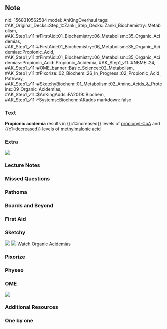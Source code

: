## Note
nid: 1568310562584
model: AnKingOverhaul
tags: #AK_Original_Decks::Step_1::Zanki_Step_Decks::Zanki_Biochemistry::Metabolism, #AK_Step1_v11::#FirstAid::01_Biochemistry::06_Metabolism::35_Organic_Acidemias, #AK_Step1_v11::#FirstAid::01_Biochemistry::06_Metabolism::35_Organic_Acidemias::Propionic_Acid, #AK_Step1_v11::#FirstAid::01_Biochemistry::06_Metabolism::35_Organic_Acidemias::Propionic_Acid::Propionic_Acidemia, #AK_Step1_v11::#NBME::24, #AK_Step1_v11::#OME_banner::Basic_Science::02_Metabolism, #AK_Step1_v11::#Pixorize::02_Biochem::26_In_Progress::02_Propionic_Acid_Pathway, #AK_Step1_v11::#SketchyBiochem::01_Metabolism::02_Amino_Acids_&_Proteins::09_Organic_Acidemias, #AK_Step1_v11::$AnKingAdds::FA2019::Biochem, #AK_Step1_v11::^Systems::Biochem::AKadds
markdown: false

### Text
<b>Propionic acidemia</b> results in {{c1::increased}} levels of
<u>propionyl-CoA</u> and {{c1::decreased}} levels of
<u>methylmalonic acid</u>

### Extra
<img src="paste-617367189062176.jpg">

### Lecture Notes


### Missed Questions


### Pathoma


### Boards and Beyond


### First Aid


### Sketchy
<img src="Screen%20Shot%202021-01-07%20at%2015.19.53.jpg">
<img src="Screen%20Shot%202021-01-07%20at%2015.20.08.jpg"> <a href=
"https://dashboard.sketchy.com/study/medical/courses/medical-biochemistry/units/medical-biochemistry-metabolism/videos/medical-biochemistry-metabolism-amino-acids-and-proteins-organic-acidemias?utm_source=anki&utm_medium=partnership&utm_campaign=february_update&utm_content=medical">
Watch Organic Acidemias</a>

### Pixorize


### Physeo


### OME
<div class="ome-widget">
  <a href=
  "https://onlinemeded.org/spa/metabolism?ref=anki"><img src=
  "_OME_AnkiFlashcards_Topic_4.png"></a>
</div>

### Additional Resources


### One by one

